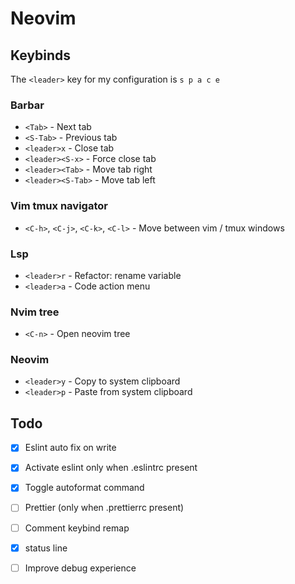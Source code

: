 # Neovim

## Keybinds
The `<leader>` key for my configuration is `s p a c e`
### Barbar
- `<Tab>` - Next tab
- `<S-Tab>` - Previous tab
- `<leader>x` - Close tab
- `<leader><S-x>` - Force close tab
- `<leader><Tab>` - Move tab right
- `<leader><S-Tab>` - Move tab left
### Vim tmux navigator
- `<C-h>`, `<C-j>`, `<C-k>`, `<C-l>` - Move between vim / tmux windows
### Lsp
- `<leader>r` - Refactor: rename variable
- `<leader>a` - Code action menu
### Nvim tree
- `<C-n>` - Open neovim tree
### Neovim
- `<leader>y` - Copy to system clipboard
- `<leader>p` - Paste from system clipboard

## Todo
- [X] Eslint auto fix on write
- [X] Activate eslint only when .eslintrc present
- [X] Toggle autoformat command
- [ ] Prettier (only when .prettierrc present)
- [ ] Comment keybind remap
- [X] status line
- [ ] Improve debug experience

